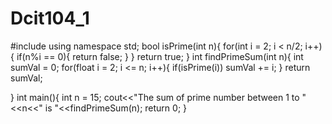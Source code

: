 # Dcit104_1
#include <iostream>
using namespace std;
bool isPrime(int n){
   for(int i = 2; i < n/2; i++){
      if(n%i == 0){
         return false;
      }
   }
   return true;
}
int findPrimeSum(int n){
   int sumVal = 0;
   for(float i = 2; i <= n; i++){
      if(isPrime(i))
         sumVal += i;
   }
   return sumVal;

}
int main(){
   int n = 15;
   cout<<"The sum of prime number between 1 to "<<n<<" is "<<findPrimeSum(n);
   return 0;
}
